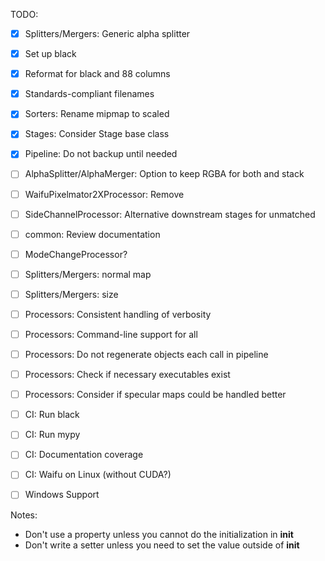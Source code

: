 TODO:
- [x] Splitters/Mergers: Generic alpha splitter
- [x] Set up black
- [x] Reformat for black and 88 columns
- [x] Standards-compliant filenames
- [x] Sorters: Rename mipmap to scaled
- [x] Stages: Consider Stage base class
- [x] Pipeline: Do not backup until needed
- [ ] AlphaSplitter/AlphaMerger: Option to keep RGBA for both and stack
- [ ] WaifuPixelmator2XProcessor: Remove
- [ ] SideChannelProcessor: Alternative downstream stages for unmatched
- [ ] common: Review documentation

- [ ] ModeChangeProcessor?
- [ ] Splitters/Mergers: normal map
- [ ] Splitters/Mergers: size
- [ ] Processors: Consistent handling of verbosity
- [ ] Processors: Command-line support for all
- [ ] Processors: Do not regenerate objects each call in pipeline
- [ ] Processors: Check if necessary executables exist
- [ ] Processors: Consider if specular maps could be handled better
- [ ] CI: Run black
- [ ] CI: Run mypy
- [ ] CI: Documentation coverage
- [ ] CI: Waifu on Linux (without CUDA?)
- [ ] Windows Support

Notes:
- Don't use a property unless you cannot do the initialization in __init__
- Don't write a setter unless you need to set the value outside of __init__
